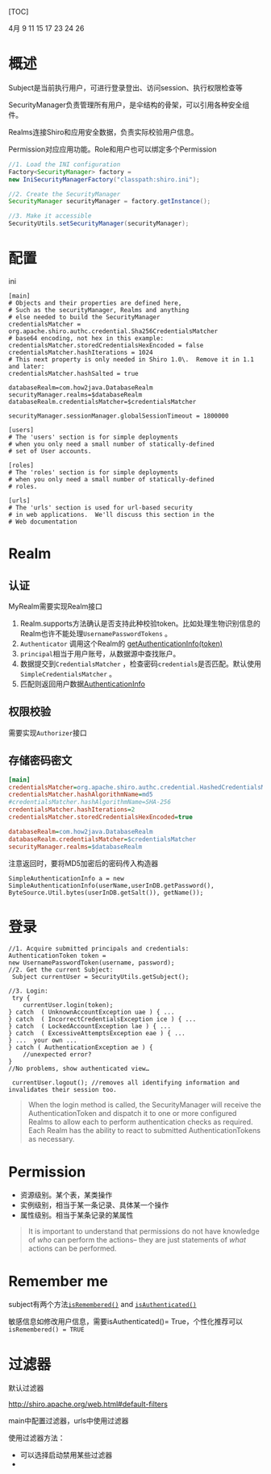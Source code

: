 [TOC]

4月 9 11 15 17 23 24 26

# 概述

Subject是当前执行用户，可进行登录登出、访问session、执行权限检查等

SecurityManager负责管理所有用户，是伞结构的骨架，可以引用各种安全组件。

Realms连接Shiro和应用安全数据，负责实际校验用户信息。

Permission对应应用功能。Role和用户也可以绑定多个Permission

```java
//1. Load the INI configuration
Factory<SecurityManager> factory =
new IniSecurityManagerFactory("classpath:shiro.ini");

//2. Create the SecurityManager
SecurityManager securityManager = factory.getInstance();

//3. Make it accessible
SecurityUtils.setSecurityManager(securityManager);
```

# 配置

ini

```
[main]
# Objects and their properties are defined here,
# Such as the securityManager, Realms and anything
# else needed to build the SecurityManager
credentialsMatcher = org.apache.shiro.authc.credential.Sha256CredentialsMatcher
# base64 encoding, not hex in this example:
credentialsMatcher.storedCredentialsHexEncoded = false
credentialsMatcher.hashIterations = 1024
# This next property is only needed in Shiro 1.0\.  Remove it in 1.1 and later:
credentialsMatcher.hashSalted = true

databaseRealm=com.how2java.DatabaseRealm
securityManager.realms=$databaseRealm
databaseRealm.credentialsMatcher=$credentialsMatcher

securityManager.sessionManager.globalSessionTimeout = 1800000

[users]
# The 'users' section is for simple deployments
# when you only need a small number of statically-defined
# set of User accounts.

[roles]
# The 'roles' section is for simple deployments
# when you only need a small number of statically-defined
# roles.

[urls]
# The 'urls' section is used for url-based security
# in web applications.  We'll discuss this section in the
# Web documentation
```

# Realm



## 认证

MyRealm需要实现Realm接口

1. Realm.supports方法确认是否支持此种校验token。比如处理生物识别信息的Realm也许不能处理`UsernamePasswordTokens` 。
2. `Authenticator` 调用这个Realm的 [getAuthenticationInfo(token)](http://shiro.apache.org/static/current/apidocs/org/apache/shiro/realm/Realm.html#getAuthenticationInfo-org.apache.shiro.authc.AuthenticationToken-) 
3. `principal`相当于用户账号，从数据源中查找账户。
4. 数据提交到`CredentialsMatcher` ，检查密码`credentials`是否匹配。默认使用`SimpleCredentialsMatcher` 。
5. 匹配则返回用户数据[AuthenticationInfo](http://shiro.apache.org/static/current/apidocs/org/apache/shiro/authc/AuthenticationInfo.html) 

## 权限校验

需要实现`Authorizer`接口



## 存储密码密文

```ini
[main]
credentialsMatcher=org.apache.shiro.authc.credential.HashedCredentialsMatcher
credentialsMatcher.hashAlgorithmName=md5
#credentialsMatcher.hashAlgorithmName=SHA-256
credentialsMatcher.hashIterations=2
credentialsMatcher.storedCredentialsHexEncoded=true

databaseRealm=com.how2java.DatabaseRealm
databaseRealm.credentialsMatcher=$credentialsMatcher
securityManager.realms=$databaseRealm
```



注意返回时，要将MD5加密后的密码传入构造器

```
SimpleAuthenticationInfo a = new SimpleAuthenticationInfo(userName,userInDB.getPassword(), ByteSource.Util.bytes(userInDB.getSalt()), getName());
```

# 登录



```
//1. Acquire submitted principals and credentials:
AuthenticationToken token =
new UsernamePasswordToken(username, password);
//2. Get the current Subject:
 Subject currentUser = SecurityUtils.getSubject();

//3. Login:
 try {
    currentUser.login(token);
} catch  ( UnknownAccountException uae ) { ...
} catch  ( IncorrectCredentialsException ice ) { ...
} catch  ( LockedAccountException lae ) { ...
} catch  ( ExcessiveAttemptsException eae ) { ...
} ...  your own ...
} catch ( AuthenticationException ae ) {
    //unexpected error?
}
//No problems, show authenticated view…
 
 currentUser.logout(); //removes all identifying information and invalidates their session too.

```





>When the login method is called, the SecurityManager will receive the 
>AuthenticationToken and dispatch it to one or more configured Realms to 
>allow each to perform authentication checks as required. Each Realm has 
>the ability to react to submitted AuthenticationTokens as necessary.

# Permission

- 资源级别。某个表，某类操作
- 实例级别，相当于某一条记录、具体某一个操作
- 属性级别。相当于某条记录的某属性

> It is important to understand that permissions do not have knowledge of *who* can perform the actions– they are just statements of *what* actions can be performed.

# Remember me

subject有两个方法[`isRemembered()`](http://shiro.apache.org/static/current/apidocs/org/apache/shiro/subject/Subject.html#isRemembered--) and [`isAuthenticated()`](http://shiro.apache.org/static/current/apidocs/org/apache/shiro/subject/Subject.html#isAuthenticated--)

敏感信息如修改用户信息，需要isAuthenticated()= True，个性化推荐可以`isRemembered() = TRUE`

# 过滤器

默认过滤器

http://shiro.apache.org/web.html#default-filters

main中配置过滤器，urls中使用过滤器

使用过滤器方法：

- 可以选择启动禁用某些过滤器
-  

